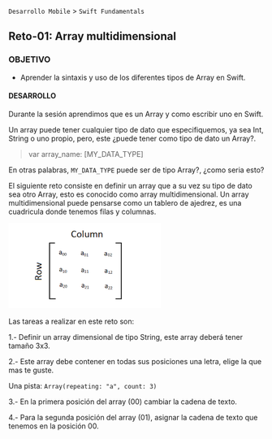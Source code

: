 
`Desarrollo Mobile` > `Swift Fundamentals`


## Reto-01: Array multidimensional

### OBJETIVO

- Aprender la sintaxis y uso de los diferentes tipos de Array en Swift.

#### DESARROLLO

Durante la sesión aprendimos que es un Array y como escribir uno en Swift.

Un array puede tener cualquier tipo de dato que especifiquemos, ya sea Int, String o uno propio, pero, este ¿puede tener como tipo de dato un Array?.

> var array_name: [MY_DATA_TYPE]

En otras palabras, `MY_DATA_TYPE` puede ser de tipo Array?, ¿como seria esto?

El siguiente reto consiste en definir un array que a su vez su tipo de dato sea otro Array, esto es conocido como array multidimensional. Un array multidimensional puede pensarse como un tablero de ajedrez, es una cuadricula donde tenemos filas y columnas.

![](array2d.png)



Las tareas a realizar en este reto son:

1.- Definir un array dimensional de tipo String, este array deberá tener tamaño 3x3.

2.- Este array debe contener en todas sus posiciones una letra, elige la que mas te guste.

Una pista: `Array(repeating: "a", count: 3)`

3.- En la primera posición del array (00) cambiar la cadena de texto.

4.- Para la segunda posición del array (01), asignar la cadena de texto que tenemos en la posición 00.


